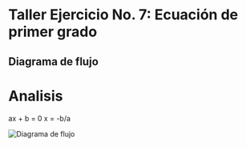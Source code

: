 # Taller Ejercicio No. 7: Ecuación de primer grado

## Diagrama de flujo

# Analisis
ax + b = 0
x = -b/a

![Diagrama de flujo](diagrama.png "Diagrama de flujo")
